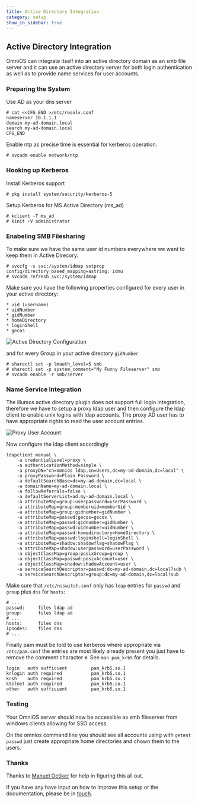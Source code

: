 ```yaml
---
title: Active Directory Integration
category: setup
show_in_sidebar: true
---
```


## Active Directory Integration

OmniOS can integrate itself into an active directory domain as an smb file server and it can use an active directory server for both login authentication as well as to provide name services for user accounts.

### Preparing the System

Use AD as your dns server

```terminal
# cat <<CFG_END >/etc/resolv.conf
nameserver 10.1.1.1
domain my-ad-domain.local
search my-ad-domain.local
CFG_END
```

Enable ntp as precise time is essential for kerberos operation.

```terminal
# svcadm enable network/ntp
```

### Hooking up Kerberos

Install Kerberos support

```terminal
# pkg install system/security/kerberos-5
```

Setup Kerberos for MS Active Directory (ms_ad)

```terminal
# kclient -T ms_ad          
# kinit -V administrator         
```

### Enabeling SMB Filesharing

To make sure we have the same user id numbers everywhere we want to keep them in Active Direcory. 

```terminal
# svccfg -s svc:/system/idmap setprop config/directory_based_mapping=astring: idmu
# svcadm refresh svc:/system/idmap
```

Make sure you have the following properties configured for every user in your active directory:

    * uid (username)
    * uidNumber 
    * gidNumber
    * homeDirectory
    * loginShell
    * gecos

![Active Directory Configuration](./ad-cfg.png)

and for every Group in your active directory `gidNumber`

```terminal
# sharectl set -p lmauth_level=5 smb
# sharectl set -p system_comment="My Funny Fileserver" smb
# svcadm enable -r smb/server
```

### Name Service Integration

The illumos active directory plugin does not support full login integration, therefore we have to setup a proxy ldap user and then configure the ldap client to enable unix logins with ldap accounts. The proxy AD user has to have appropriate rights to read the user account entries.

![Proxy User Account](./ad-proxy-user.png)

Now configure the ldap client accordingly

```terminal
ldapclient manual \
    -a credentialLevel=proxy \
    -a authenticationMethod=simple \
    -a proxyDN="cn=omnios ldap,cn=Users,dc=my-ad-domain,dc=local" \
    -a proxyPassword=Plain Password \
    -a defaultSearchBase=dc=my-ad-domain,dc=local \
    -a domainName=my-ad-domain.local \
    -a followReferrals=false \
    -a defaultServerList=ad.my-ad-domain.local \
    -a attributeMap=group:userpassword=userPassword \
    -a attributeMap=group:memberuid=memberUid \
    -a attributeMap=group:gidnumber=gidNumber \
    -a attributeMap=passwd:gecos=gecos \
    -a attributeMap=passwd:gidnumber=gidNumber \
    -a attributeMap=passwd:uidnumber=uidNumber \
    -a attributeMap=passwd:homedirectory=HomeDirectory \
    -a attributeMap=passwd:loginshell=loginShell \
    -a attributeMap=shadow:shadowflag=shadowFlag \
    -a attributeMap=shadow:userpassword=userPassword \
    -a objectClassMap=group:posixGroup=group \
    -a objectClassMap=passwd:posixAccount=user \
    -a objectClassMap=shadow:shadowAccount=user \
    -a serviceSearchDescriptor=passwd:dc=my-ad-domain,dc=local?sub \
    -a serviceSearchDescriptor=group:dc=my-ad-domain,dc=local?sub
```

Make sure that `/etc/nsswitch.conf` only has `ldap` entries for `passwd` and `group` plus `dns` for `hosts`:

```
# ...
passwd:     files ldap ad
group:      files ldap ad
# ...
hosts:      files dns
ipnodes:    files dns
# ...
```

Finally pam must be told to use kerberos where appropriate via `/etc/pam.conf` the entries are most likely already present you just have to remove the comment character `#`. See `man pam_krb5` for details.

```
login   auth sufficient         pam_krb5.so.1
krlogin auth required           pam_krb5.so.1
krsh    auth required           pam_krb5.so.1
ktelnet auth required           pam_krb5.so.1
other   auth sufficient         pam_krb5.so.1
```


### Testing

Your OmniOS server should now be accessible as smb fileserver from windows clients allowing for SSO access.

On the omnios command line you should see all accounts using with `getent passwd` just create appropriate home directories and chown them to the users.


### Thanks

Thanks to [Manuel Oetiker](https://manuel.oetiker.ch) for help in figuring this all out.

If you have any have input on how to improve this setup or the documentation, please be in [touch](/about/contact.html).
